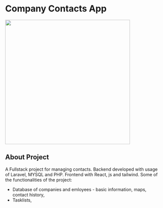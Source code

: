 # Company Contacts App
 
 <img src="https://karol-jedrzejak.github.io/static/media/9.fcb5d96f6b6e2eb8193c.jpg" height="400">

## About Project

A Fullstack project for managing contacts. Backend developed with usage of Laravel, MYSQL and PHP. Frontend with React, js and tailwind. Some of the functionalities of the project:
- Database of companies and emloyees - basic information, maps, contact history,
- Tasklists,
